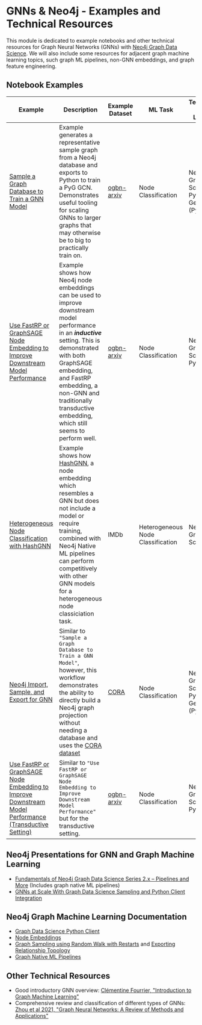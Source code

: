 # GNNs & Neo4j - Examples and Technical Resources
This module is dedicated to example notebooks and other technical resources for Graph Neural Networks (GNNs) with [Neo4j Graph Data Science](https://neo4j.com/docs/graph-data-science/current/).  We will also include some resources for adjacent graph machine learning topics, such graph ML pipelines, non-GNN embeddings, and graph feature engineering.

## Notebook Examples
| Example                                                                                                                                                                                                                                                    | Description                                                                                                                                                                                                                                                                                                                                             | Example Dataset                                                  | ML Task                           | Technology and Libraries                          |
|------------------------------------------------------------------------------------------------------------------------------------------------------------------------------------------------------------------------------------------------------------|---------------------------------------------------------------------------------------------------------------------------------------------------------------------------------------------------------------------------------------------------------------------------------------------------------------------------------------------------------|------------------------------------------------------------------|-----------------------------------|---------------------------------------------------|
| [Sample a Graph Database to Train a GNN Model ](https://github.com/neo4j-product-examples/graph-machine-learning-examples/blob/main/gnns-with-neo4j/db-sampling-for-gnn-training/pyg-gnn.ipynb)                                                            | Example generates a representative sample graph from a Neo4j database and exports to Python to train a PyG GCN. Demonstrates useful tooling for scaling GNNs to larger graphs that may otherwise be to big to practically train on.                                                                                                                     | [ogbn-arxiv](https://ogb.stanford.edu/docs/nodeprop/#ogbn-arxiv) | Node Classification               | Neo4j Graph Data Science, Pytorch Geometric (PyG) |
| [Use FastRP or GraphSAGE Node Embedding to Improve Downstream Model Performance](https://github.com/neo4j-product-examples/graph-machine-learning-examples/blob/main/inductive-node-classifiaction-ml-integration/example.ipynb)                           | Example shows how Neo4j node embeddings can be used to improve downstream model performance in an __*inductive*__ setting.  This is demonstrated with both GraphSAGE embedding, and FastRP embedding, a non-GNN and traditionally transductive embedding, which still seems to perform well.                                                            | [ogbn-arxiv](https://ogb.stanford.edu/docs/nodeprop/#ogbn-arxiv) | Node Classification               | Neo4j Graph Data Science, PyTorch                 |
| [Heterogeneous Node Classification with HashGNN](https://github.com/neo4j/graph-data-science-client/blob/main/examples/heterogeneous-node-classification-with-hashgnn.ipynb)                                                                               | Example shows how [HashGNN](https://neo4j.com/docs/graph-data-science/current/machine-learning/node-embeddings/hashgnn/), a node embedding which resembles a GNN but does not include a model or require training, combined with Neo4j Native ML pipelines can perform competitively with other GNN models for a heterogeneous node classiciation task. | IMDb                                                             | Heterogeneous Node Classification | Neo4j Graph Data Science                          |
| [Neo4j Import, Sample, and Export for GNN](https://github.com/neo4j/graph-data-science-client/blob/main/examples/import-sample-export-gnn.ipynb)                                                                                                           | Similar to  `"Sample a Graph Database to Train a GNN Model"`, however, this workflow demonstrates the ability to directly build a Neo4j graph projection without needing a database and uses the [CORA dataset](https://paperswithcode.com/dataset/cora )                                                                                               | [CORA](https://paperswithcode.com/dataset/cora)                  | Node Classification               | Neo4j Graph Data Science, Pytorch Geometric (PyG) |
| [Use FastRP or GraphSAGE Node Embedding to Improve Downstream Model Performance (Transductive Setting)](https://github.com/neo4j-product-examples/graph-machine-learning-examples/blob/main/transductive-node-classifiaction-ml-integration/example.ipynb) | Similar to `"Use FastRP or GraphSAGE Node Embedding to Improve Downstream Model Performance"` but for the transductive setting.                                                                                                                                                                                                                         | [ogbn-arxiv](https://ogb.stanford.edu/docs/nodeprop/#ogbn-arxiv) | Node Classification               | Neo4j Graph Data Science, PyTorch                 |


## Neo4j Presentations for GNN and Graph Machine Learning
- [Fundamentals of Neo4j Graph Data Science Series 2.x – Pipelines and More](https://youtu.be/7hx56qtf80Q?t=1759) (Includes graph native ML pipelines)
- [GNNs at Scale With Graph Data Science Sampling and Python Client Integration](https://www.youtube.com/watch?v=c66u_wsPz-U&t=1082s)

## Neo4j Graph Machine Learning Documentation
- [Graph Data Science Python Client](https://neo4j.com/docs/graph-data-science-client/current/)
- [Node Embeddings](https://neo4j.com/docs/graph-data-science/current/machine-learning/node-embeddings/)
- [Graph Sampling using Random Walk with Restarts](https://neo4j.com/docs/graph-data-science/current/management-ops/projections/rwr/) and [Exporting Relationship Topology](https://neo4j.com/docs/graph-data-science/current/graph-catalog-relationship-ops/#_syntax)
- [Graph Native ML Pipelines](https://neo4j.com/docs/graph-data-science/current/machine-learning/machine-learning/)

## Other Technical Resources

- Good introductory GNN overview: [Clémentine Fourrier, "Introduction to Graph Machine Learning"](https://huggingface.co/blog/intro-graphml)
- Comprehensive review and classification of different types of GNNs: [Zhou et al 2021, "Graph Neural Networks: A Review of Methods and Applications"](https://arxiv.org/abs/1812.08434)